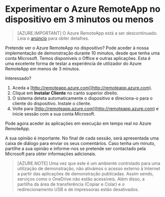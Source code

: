 
<properties
    pageTitle="Experimentar o Azure RemoteApp no dispositivo em 3 minutos ou menos | Microsoft Azure"
    description="Experimente a funcionalidade do Azure RemoteApp sem instalar o serviço."
    services="remoteapp"
    documentationCenter=""
    authors="lizap"
    manager="mbaldwin" />

<tags
    ms.service="remoteapp"
    ms.workload="compute"
    ms.tgt_pltfrm="na"
    ms.devlang="na"
    ms.topic="hero-article"
    ms.date="08/15/2016"
    ms.author="mbaldwin" />



# Experimentar o Azure RemoteApp no dispositivo em 3 minutos ou menos

> [AZURE.IMPORTANT]
> O Azure RemoteApp está a ser descontinuado. Leia o [anúncio](https://go.microsoft.com/fwlink/?linkid=821148) para obter detalhes.

Pretende ver o Azure RemoteApp no dispositivo? Pode aceder à nossa implementação de demonstração durante 10 minutos, desde que tenha uma conta Microsoft. Temos disponíveis o Office e outras aplicações. Esta é uma excelente forma de testar a experiência de utilizador do Azure RemoteApp em menos de 3 minutos.

Interessado?

1. Aceda a [http://remoteapp.azure.com](http://remoteapp.azure.com).
2. Clique em **Instalar Cliente** no canto superior direito.  
3. O sistema deteta automaticamente o dispositivo e direciona-o para o cliente do dispositivo. Instale o cliente.
4. Volte para [http://remoteapp.azure.com](http://remoteapp.azure.com) e inicie sessão com a sua conta Microsoft.

Pode agora aceder às aplicações em execução em tempo real no Azure RemoteApp.

A sua opinião é importante. No final de cada sessão, será apresentada uma caixa de diálogo para enviar os seus comentários. Caso tenha um minuto, partilhe a sua opinião e informe-nos se pretende ser contactado pela Microsoft para obter informações adicionais.

>[AZURE.NOTE] Uma vez que este é um ambiente controlado para uma utilização de demonstração, não ativámos o acesso externo à Internet a partir das aplicações de demonstração publicadas. Assim sendo, serviços como o OneDrive não estão acessíveis. Além disso, a partilha da área de transferência (Copiar e Colar) e o redirecionamento USB e de impressoras estão desativados.  



<!--HONumber=ago16_HO4-->


